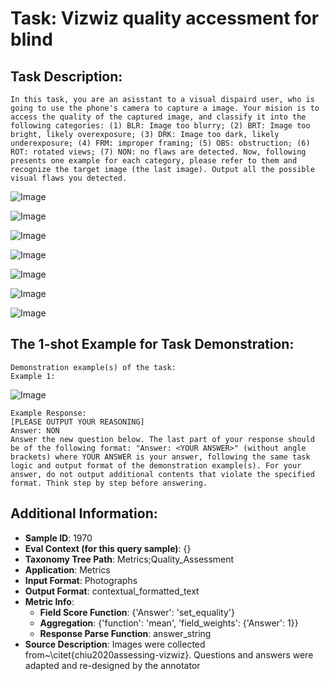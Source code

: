 # Task: Vizwiz quality accessment for blind

## Task Description:

```
In this task, you are an asisstant to a visual dispaird user, who is going to use the phone's camera to capture a image. Your mision is to access the quality of the captured image, and classify it into the following categories: (1) BLR: Image too blurry; (2) BRT: Image too bright, likely overexposure; (3) DRK: Image too dark, likely underexposure; (4) FRM: improper framing; (5) OBS: obstruction; (6) ROT: rotated views; (7) NON: no flaws are detected. Now, following presents one example for each category, please refer to them and recognize the target image (the last image). Output all the possible visual flaws you detected.
```

![Image](BLR_example.png)

![Image](BRT_example.png)

![Image](DRK_example.png)

![Image](FRM_example.png)

![Image](OBS_example.png)

![Image](ROT_example.png)

![Image](NON_example.png)

## The 1-shot Example for Task Demonstration:

```
Demonstration example(s) of the task:
Example 1:
```

![Image](1.png)

```
Example Response:
[PLEASE OUTPUT YOUR REASONING]
Answer: NON
Answer the new question below. The last part of your response should be of the following format: "Answer: <YOUR ANSWER>" (without angle brackets) where YOUR ANSWER is your answer, following the same task logic and output format of the demonstration example(s). For your answer, do not output additional contents that violate the specified format. Think step by step before answering.
```

## Additional Information:

- **Sample ID**: 1970
- **Eval Context (for this query sample)**: {}
- **Taxonomy Tree Path**: Metrics;Quality_Assessment
- **Application**: Metrics
- **Input Format**: Photographs
- **Output Format**: contextual_formatted_text
- **Metric Info**:
  - **Field Score Function**: {'Answer': 'set_equality'}
  - **Aggregation**: {'function': 'mean', 'field_weights': {'Answer': 1}}
  - **Response Parse Function**: answer_string
- **Source Description**: Images were collected from~\citet{chiu2020assessing-vizwiz}. Questions and answers were adapted and re-designed by the annotator
